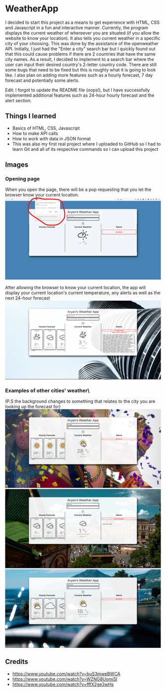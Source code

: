 # WeatherApp

I decided to start this project as a means to get experience with HTML, CSS and Javascript in a fun and interactive manner. Currently, the program displays the current
weather of whereever you are situated (if you allow the website to know your location). It also tells you current weather in a specific city of your choosing. This was
done by the assistance of the openweather API. Initially, I just had the "Enter a city" search bar but I quickly found out that this could cause problems if there are 2
countries that have the same city names. As a result, I decided to implement to a search bar where the user can input their desired country's 2-letter country code. There
are still some bugs that need to be fixed but this is roughly what it is going to look like. I also plan on adding more features such as a hourly forecast, 7 day
forecast and potentially some alerts.

Edit: I forgot to update the README file (oops!), but I have successfully implemented additional features such as 24-hour hourly forecast and the alert section.

## Things I learned

- Basics of HTML, CSS, Javascript
- How to make API calls
- How to work with data in JSON format
- This was also my first real project where I uploaded to GitHub so I had to learn Git and all of its respective commands so I can upload this project

## Images
### Opening page
When you open the page, there will be a pop requesting that you let the browser know your current location.
![](/images/perms.png)

After allowing the browser to know your current location, the app will display your current location's current temperature, any alerts as well as the next 24-hour forecast 
![](/images/currentLocation.png)

### Examples of other cities' weather\
(P.S the background changes to something that relates to the city you are looking up the forecast for)
![](/images/mumbaiWeather.png)
![](/images/moscowWeather.png)
![](/images/capeTownWeather.png)

## Credits

- https://www.youtube.com/watch?v=buS3mweBWCA
- https://www.youtube.com/watch?v=WZNG8UomjSI
- https://www.youtube.com/watch?v=fffX2ge3wHs

